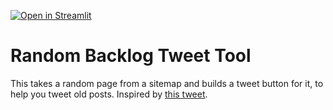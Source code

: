 [![Open in Streamlit](https://static.streamlit.io/badges/streamlit_badge_black_white.svg)](https://share.streamlit.io/polm/random-backlog-tweet/main/tool.py)

# Random Backlog Tweet Tool

This takes a random page from a sitemap and builds a tweet button for it, to
help you tweet old posts. Inspired by [this
tweet](https://twitter.com/_Kimimi/status/1482754152778321925).
